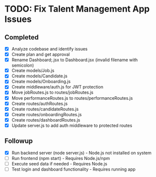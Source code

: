 # TODO: Fix Talent Management App Issues

## Completed
- [x] Analyze codebase and identify issues
- [x] Create plan and get approval
- [x] Rename Dashboard;.jsx to Dashboard.jsx (invalid filename with semicolon)
- [x] Create models/Job.js
- [x] Create models/Candidate.js
- [x] Create models/Onboarding.js
- [x] Create middleware/auth.js for JWT protection
- [x] Move jobRoutes.js to routes/jobRoutes.js
- [x] Move performanceRoutes.js to routes/performanceRoutes.js
- [x] Create routes/authRoutes.js
- [x] Create routes/candidateRoutes.js
- [x] Create routes/onboardingRoutes.js
- [x] Create routes/dashboardRoutes.js
- [x] Update server.js to add auth middleware to protected routes

## Followup
- [x] Run backend server (node server.js) - Node.js not installed on system
- [ ] Run frontend (npm start) - Requires Node.js/npm
- [ ] Execute seed data if needed - Requires Node.js
- [ ] Test login and dashboard functionality - Requires running app
